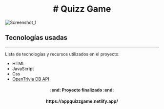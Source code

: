 <h1 align="center"> # Quizz Game </h1>

![Screenshot_1](https://github.com/RafOs14/QuizzGame/assets/81370636/9ba1f5f5-6f2d-472d-9deb-d419b4d5cd99)

## Tecnologías usadas
***
Lista de tecnologías y recursos utilizados en el proyecto:
* HTML
* JavaScript
* Css
* [OpenTrivia DB API](https://opentdb.com/)

<h4 align="center">
:end: Proyecto finalizado :end:
</h4>

<h4 align="center">
https://appquizzgame.netlify.app/
</h4>

